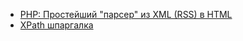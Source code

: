 * [PHP: Простейший "парсер" из XML (RSS) в HTML](/articles/PHP%253A%20%D0%9F%D1%80%D0%BE%D1%81%D1%82%D0%B5%D0%B9%D1%88%D0%B8%D0%B9%20%2526%D0%BF%D0%B0%D1%80%D1%81%D0%B5%D1%80%2526%20%D0%B8%D0%B7%20XML%20%28RSS%29%20%D0%B2%20HTML.md)
* [XPath шпаргалка](/articles/XPath%20%D1%88%D0%BF%D0%B0%D1%80%D0%B3%D0%B0%D0%BB%D0%BA%D0%B0.md)

